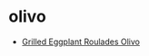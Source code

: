 # olivo

 * [Grilled Eggplant Roulades Olivo](../../index/g/grilled-eggplant-roulades-olivo-15516.json)
